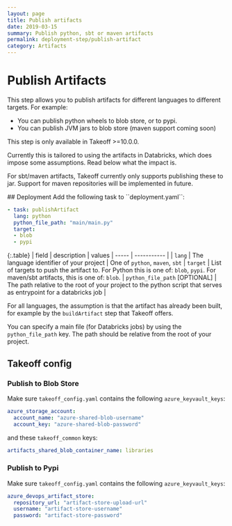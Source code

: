 ```yaml
---
layout: page
title: Publish artifacts
date: 2019-03-15
summary: Publish python, sbt or maven artifacts
permalink: deployment-step/publish-artifact
category: Artifacts
---
```


# Publish Artifacts

This step allows you to publish artifacts for different languages to different targets. For example:
- You can publish python wheels to blob store, or to pypi.
- You can publish JVM jars to blob store (maven support coming soon)

<p class='note'>
  This step is only available in Takeoff >=10.0.0.
</p>
<p class='note warning'>
  Currently this is tailored to using the artifacts in Databricks, which does impose some assumptions. Read below what the impact is.
</p>
<p class='note warning'>
  For sbt/maven artifacts, Takeoff currently only supports publishing these to jar. Support for maven repositories will be implemented in future.
</p>
## Deployment
Add the following task to ``deployment.yaml``:

```yaml
- task: publishArtifact
  lang: python
  python_file_path: "main/main.py"
  target:
  - blob
  - pypi
```

{:.table}
| field | description | values
| ----- | ----------- |
| `lang` | The language identifier of your project | One of `python`, `maven`, `sbt`
| `target` | List of targets to push the artifact to. For Python this is one of: `blob`, `pypi`. For maven/sbt artifacts, this is one of: `blob`.
| `python_file_path` [OPTIONAL] | The path relative to the root of your project to the python script that serves as entrypoint for a databricks job |

For all languages, the assumption is that the artifact has already been built, for example by the `buildArtifact` step that Takeoff offers.

You can specify a main file (for Databricks jobs) by using the `python_file_path` key.
The path should be relative from the root of your project.

## Takeoff config
### Publish to Blob Store
Make sure `takeoff_config.yaml` contains the following `azure_keyvault_keys`:

  ```yaml
  azure_storage_account:
    account_name: "azure-shared-blob-username"
    account_key: "azure-shared-blob-password"
  ```
  
and these `takeoff_common` keys:
  ```yaml
  artifacts_shared_blob_container_name: libraries
  ```

### Publish to Pypi
Make sure `takeoff_config.yaml` contains the following `azure_keyvault_keys`:
  ```yaml
  azure_devops_artifact_store:
    repository_url: "artifact-store-upload-url"
    username: "artifact-store-username"
    password: "artifact-store-password"
  ```
